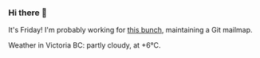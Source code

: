 ### Hi there :wave:

It's Friday! I'm probably working for [this bunch](https://github.com/kohofinancial), maintaining a Git mailmap.

Weather in Victoria BC: partly cloudy, at +6°C.

